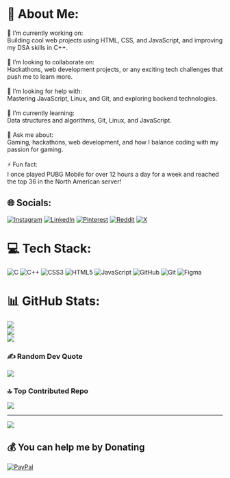 # 💫 About Me:
🔭 I’m currently working on:<br>Building cool web projects using HTML, CSS, and JavaScript, and improving my DSA skills in C++.<br><br>👯 I’m looking to collaborate on:<br>Hackathons, web development projects, or any exciting tech challenges that push me to learn more.<br><br>🤝 I’m looking for help with:<br>Mastering JavaScript, Linux, and Git, and exploring backend technologies.<br><br>🌱 I’m currently learning:<br>Data structures and algorithms, Git, Linux, and JavaScript.<br><br>💬 Ask me about:<br>Gaming, hackathons, web development, and how I balance coding with my passion for gaming.<br><br>⚡ Fun fact:<br>I once played PUBG Mobile for over 12 hours a day for a week and reached the top 36 in the North American server!


## 🌐 Socials:
[![Instagram](https://img.shields.io/badge/Instagram-%23E4405F.svg?logo=Instagram&logoColor=white)](https://instagram.com/iblameprems) [![LinkedIn](https://img.shields.io/badge/LinkedIn-%230077B5.svg?logo=linkedin&logoColor=white)](https://linkedin.com/in/premsai22k) [![Pinterest](https://img.shields.io/badge/Pinterest-%23E60023.svg?logo=Pinterest&logoColor=white)](https://pinterest.com/premsai22k) [![Reddit](https://img.shields.io/badge/Reddit-%23FF4500.svg?logo=Reddit&logoColor=white)](https://reddit.com/user/ShallotOk6811) [![X](https://img.shields.io/badge/X-black.svg?logo=X&logoColor=white)](https://x.com/premsaik22) 

# 💻 Tech Stack:
![C](https://img.shields.io/badge/c-%2300599C.svg?style=for-the-badge&logo=c&logoColor=white) ![C++](https://img.shields.io/badge/c++-%2300599C.svg?style=for-the-badge&logo=c%2B%2B&logoColor=white) ![CSS3](https://img.shields.io/badge/css3-%231572B6.svg?style=for-the-badge&logo=css3&logoColor=white) ![HTML5](https://img.shields.io/badge/html5-%23E34F26.svg?style=for-the-badge&logo=html5&logoColor=white) ![JavaScript](https://img.shields.io/badge/javascript-%23323330.svg?style=for-the-badge&logo=javascript&logoColor=%23F7DF1E) ![GitHub](https://img.shields.io/badge/github-%23121011.svg?style=for-the-badge&logo=github&logoColor=white) ![Git](https://img.shields.io/badge/git-%23F05033.svg?style=for-the-badge&logo=git&logoColor=white) ![Figma](https://img.shields.io/badge/figma-%23F24E1E.svg?style=for-the-badge&logo=figma&logoColor=white)
# 📊 GitHub Stats:
![](https://github-readme-stats.vercel.app/api?username=prem22k&theme=shadow_red&hide_border=false&include_all_commits=true&count_private=true)<br/>
![](https://github-readme-streak-stats.herokuapp.com/?user=prem22k&theme=shadow_red&hide_border=false)<br/>
![](https://github-readme-stats.vercel.app/api/top-langs/?username=prem22k&theme=shadow_red&hide_border=false&include_all_commits=true&count_private=true&layout=compact)

### ✍️ Random Dev Quote
![](https://quotes-github-readme.vercel.app/api?type=vetical&theme=dark)

### 🔝 Top Contributed Repo
![](https://github-contributor-stats.vercel.app/api?username=prem22k&limit=5&theme=shadow_red&combine_all_yearly_contributions=true)

---
[![](https://visitcount.itsvg.in/api?id=prem22k&icon=7&color=4)](https://visitcount.itsvg.in)

  ## 💰 You can help me by Donating
  [![PayPal](https://img.shields.io/badge/PayPal-00457C?style=for-the-badge&logo=paypal&logoColor=white)](https://paypal.me/PSaiK224) 

  
<!-- Proudly created with GPRM ( https://gprm.itsvg.in ) -->
